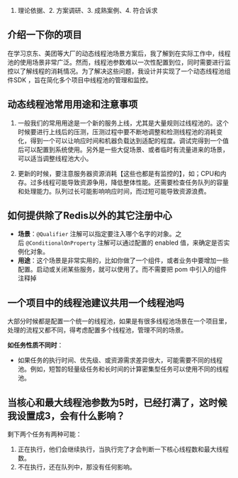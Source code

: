 
1. 理论依据、2. 方案调研、3. 成熟案例、4. 符合诉求

## 介绍一下你的项目

在学习京东、美团等大厂的动态线程池场景方案后，我了解到在实际工作中，线程池的使用场景非常广泛。然而，线程池参数难以一次性配置到位，同时需要进行监控以了解线程的消耗情况。为了解决这些问题，我设计并实现了一个动态线程池组件SDK ，旨在简化多个项目中线程池的管理和监控。

## 动态线程池常用用途和注意事项

1. 一般我们的常用用途是一个新的服务上线，尤其是大量规则过线程池的。这个时候要进行上线后的压测，压测过程中要不断地调整和检测线程池的消耗变化，得到一个可以让响应时间和机器负载达到适配的程度。调试完得到一个值后可以配置到系统使用。另外是一些大促场景、或者临时有流量进来的场景，可以适当调整线程池大小。 

1. 更新的时候，要注意服务器资源消耗【这些也都是有监控的】，如；CPU和内存。过多线程可能导致资源争用，降低整体性能。还需要检查任务队列的容量和处理能力。队列过长可能影响响应时间，而过短可能导致资源浪费。

## 如何提供除了Redis以外的其它注册中心


- **场景**：`@Qualifier` 注解可以指定要注入哪个名字的对象。之后 `@ConditionalOnProperty` 注解可以通过配置的 enabled 值，来确定是否实例化对象。
- **用途**：这个场景是非常实用的，比如你做了一个组件，或者业务中要增加一些配置。启动或关闭某些服务，就可以使用了。而不需要把 pom 中引入的组件注释掉

## 一个项目中的线程池建议共用一个线程池吗

大部分时候都是配置一个统一的线程池，如果是有很多线程池场景在一个项目里，处理的流程又都不同，得考虑配置多个线程池，管理不同的场景。

**如任务性质不同时**：
- 如果任务的执行时间、优先级、或资源需求差异很大，可能需要不同的线程池。例如，短暂的轻量级任务和长时间的计算密集型任务可以使用不同的线程池。

## 当核心和最大线程池参数为5时，已经打满了，这时候我设置成3，会有什么影响？

剩下两个任务有两种可能：

1. 正在执行，他们会继续执行，当执行完了才会判断一下核心线程数和最大线程数。
2. 不在执行，还在队列中，那没有任何影响。
